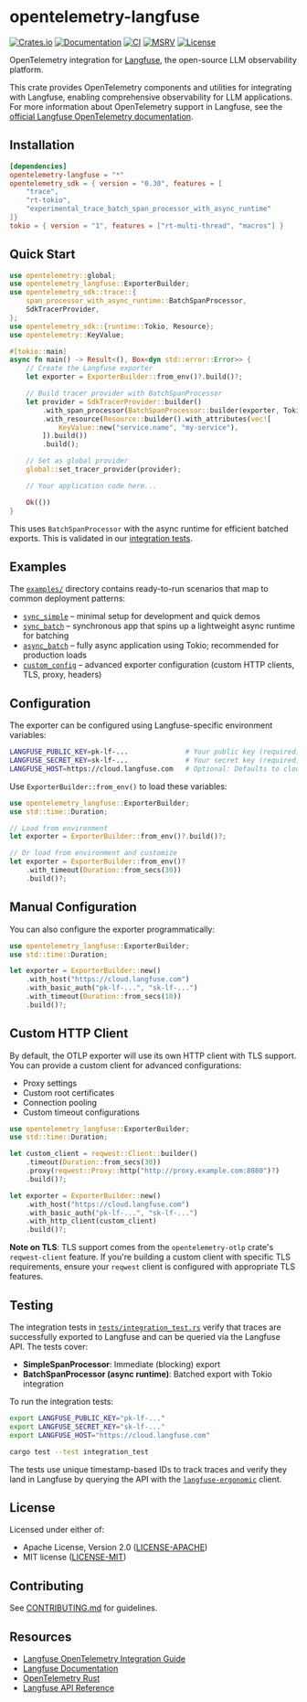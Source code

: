 # opentelemetry-langfuse

[![Crates.io](https://img.shields.io/crates/v/opentelemetry-langfuse.svg)](https://crates.io/crates/opentelemetry-langfuse)
[![Documentation](https://docs.rs/opentelemetry-langfuse/badge.svg)](https://docs.rs/opentelemetry-langfuse)
[![CI](https://github.com/genai-rs/opentelemetry-langfuse/workflows/CI/badge.svg)](https://github.com/genai-rs/opentelemetry-langfuse/actions)
[![MSRV](https://img.shields.io/badge/MSRV-1.82-blue)](https://blog.rust-lang.org/2024/10/17/Rust-1.82.0.html)
[![License](https://img.shields.io/crates/l/opentelemetry-langfuse)](./LICENSE-MIT)

OpenTelemetry integration for [Langfuse](https://langfuse.com), the open-source LLM observability platform.

This crate provides OpenTelemetry components and utilities for integrating with Langfuse, enabling comprehensive observability for LLM applications. For more information about OpenTelemetry support in Langfuse, see the [official Langfuse OpenTelemetry documentation](https://langfuse.com/integrations/native/opentelemetry).

## Installation

```toml
[dependencies]
opentelemetry-langfuse = "*"
opentelemetry_sdk = { version = "0.30", features = [
    "trace",
    "rt-tokio",
    "experimental_trace_batch_span_processor_with_async_runtime"
]}
tokio = { version = "1", features = ["rt-multi-thread", "macros"] }
```

## Quick Start

```rust
use opentelemetry::global;
use opentelemetry_langfuse::ExporterBuilder;
use opentelemetry_sdk::trace::{
    span_processor_with_async_runtime::BatchSpanProcessor,
    SdkTracerProvider,
};
use opentelemetry_sdk::{runtime::Tokio, Resource};
use opentelemetry::KeyValue;

#[tokio::main]
async fn main() -> Result<(), Box<dyn std::error::Error>> {
    // Create the Langfuse exporter
    let exporter = ExporterBuilder::from_env()?.build()?;

    // Build tracer provider with BatchSpanProcessor
    let provider = SdkTracerProvider::builder()
        .with_span_processor(BatchSpanProcessor::builder(exporter, Tokio).build())
        .with_resource(Resource::builder().with_attributes(vec![
            KeyValue::new("service.name", "my-service"),
        ]).build())
        .build();

    // Set as global provider
    global::set_tracer_provider(provider);

    // Your application code here...

    Ok(())
}
```

This uses `BatchSpanProcessor` with the async runtime for efficient batched exports. This is validated in our [integration tests](tests/integration_test.rs).

## Examples

The [`examples/`](examples) directory contains ready-to-run scenarios that map to common deployment patterns:

- [`sync_simple`](examples/sync_simple.rs) – minimal setup for development and quick demos
- [`sync_batch`](examples/sync_batch.rs) – synchronous app that spins up a lightweight async runtime for batching
- [`async_batch`](examples/async_batch.rs) – fully async application using Tokio; recommended for production loads
- [`custom_config`](examples/custom_config.rs) – advanced exporter configuration (custom HTTP clients, TLS, proxy, headers)

## Configuration

The exporter can be configured using Langfuse-specific environment variables:

```bash
LANGFUSE_PUBLIC_KEY=pk-lf-...              # Your public key (required)
LANGFUSE_SECRET_KEY=sk-lf-...              # Your secret key (required)
LANGFUSE_HOST=https://cloud.langfuse.com   # Optional: Defaults to cloud instance
```

Use `ExporterBuilder::from_env()` to load these variables:

```rust
use opentelemetry_langfuse::ExporterBuilder;
use std::time::Duration;

// Load from environment
let exporter = ExporterBuilder::from_env()?.build()?;

// Or load from environment and customize
let exporter = ExporterBuilder::from_env()?
    .with_timeout(Duration::from_secs(30))
    .build()?;
```

## Manual Configuration

You can also configure the exporter programmatically:

```rust
use opentelemetry_langfuse::ExporterBuilder;
use std::time::Duration;

let exporter = ExporterBuilder::new()
    .with_host("https://cloud.langfuse.com")
    .with_basic_auth("pk-lf-...", "sk-lf-...")
    .with_timeout(Duration::from_secs(10))
    .build()?;
```

## Custom HTTP Client

By default, the OTLP exporter will use its own HTTP client with TLS support. You can provide a custom client for advanced configurations:
- Proxy settings
- Custom root certificates
- Connection pooling
- Custom timeout configurations

```rust
use opentelemetry_langfuse::ExporterBuilder;
use std::time::Duration;

let custom_client = reqwest::Client::builder()
    .timeout(Duration::from_secs(30))
    .proxy(reqwest::Proxy::http("http://proxy.example.com:8080")?)
    .build()?;

let exporter = ExporterBuilder::new()
    .with_host("https://cloud.langfuse.com")
    .with_basic_auth("pk-lf-...", "sk-lf-...")
    .with_http_client(custom_client)
    .build()?;
```

**Note on TLS**: TLS support comes from the `opentelemetry-otlp` crate's `reqwest-client` feature. If you're building a custom client with specific TLS requirements, ensure your `reqwest` client is configured with appropriate TLS features.

## Testing

The integration tests in [`tests/integration_test.rs`](tests/integration_test.rs) verify that traces are successfully exported to Langfuse and can be queried via the Langfuse API. The tests cover:

- **SimpleSpanProcessor**: Immediate (blocking) export
- **BatchSpanProcessor (async runtime)**: Batched export with Tokio integration

To run the integration tests:

```bash
export LANGFUSE_PUBLIC_KEY="pk-lf-..."
export LANGFUSE_SECRET_KEY="sk-lf-..."
export LANGFUSE_HOST="https://cloud.langfuse.com"

cargo test --test integration_test
```

The tests use unique timestamp-based IDs to track traces and verify they land in Langfuse by querying the API with the [`langfuse-ergonomic`](https://github.com/cstrnt/langfuse-ergonomic) client.

## License

Licensed under either of:
- Apache License, Version 2.0 ([LICENSE-APACHE](LICENSE-APACHE))
- MIT license ([LICENSE-MIT](LICENSE-MIT))

## Contributing

See [CONTRIBUTING.md](CONTRIBUTING.md) for guidelines.

## Resources

- [Langfuse OpenTelemetry Integration Guide](https://langfuse.com/integrations/native/opentelemetry)
- [Langfuse Documentation](https://langfuse.com/docs)
- [OpenTelemetry Rust](https://github.com/open-telemetry/opentelemetry-rust)
- [Langfuse API Reference](https://api.reference.langfuse.com)

